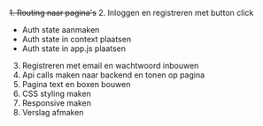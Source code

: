 

~~1. Routing naar pagina's~~
2. Inloggen en registreren met button click
   - Auth state aanmaken
   - Auth state in context plaatsen
   - Auth state in app.js plaatsen
3. Registreren met email en wachtwoord inbouwen
4. Api calls maken naar backend en tonen op pagina
5. Pagina text en boxen bouwen
6. CSS styling maken
7. Responsive maken
8. Verslag afmaken